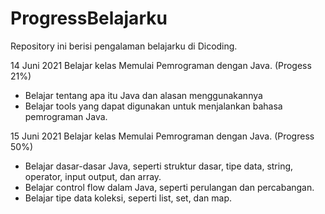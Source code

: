 # ProgressBelajarku
Repository ini berisi pengalaman belajarku di Dicoding. 

14 Juni 2021 
Belajar kelas Memulai Pemrograman dengan Java. (Progess 21%)
 * Belajar tentang apa itu Java dan alasan menggunakannya
 * Belajar tools yang dapat digunakan untuk menjalankan bahasa pemrograman Java.

15 Juni 2021
Belajar kelas Memulai Pemrograman dengan Java. (Progress 50%)
 * Belajar dasar-dasar Java, seperti struktur dasar, tipe data, string, operator, input output, dan array.
 * Belajar control flow dalam Java, seperti perulangan dan percabangan.
 * Belajar tipe data koleksi, seperti list, set, dan map. 
